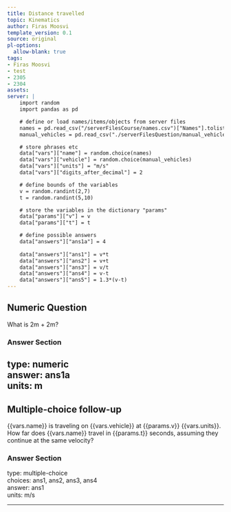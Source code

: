 ```yaml
---
title: Distance travelled
topic: Kinematics
author: Firas Moosvi
template_version: 0.1
source: original
pl-options:
  allow-blank: true
tags:
- Firas Moosvi
- test
- 2305
- 2304
assets:
server: |
    import random
    import pandas as pd

    # define or load names/items/objects from server files
    names = pd.read_csv("/serverFilesCourse/names.csv")["Names"].tolist()
    manual_vehicles = pd.read_csv("./serverFilesQuestion/manual_vehicles.csv")["Manual Vehicles"].tolist()

    # store phrases etc
    data["vars"]["name"] = random.choice(names)
    data["vars"]["vehicle"] = random.choice(manual_vehicles)
    data["vars"]["units"] = "m/s"
    data["vars"]["digits_after_decimal"] = 2

    # define bounds of the variables
    v = random.randint(2,7)
    t = random.randint(5,10)

    # store the variables in the dictionary "params"
    data["params"]["v"] = v
    data["params"]["t"] = t

    # define possible answers
    data["answers"]["ans1a"] = 4
    
    data["answers"]["ans1"] = v*t
    data["answers"]["ans2"] = v+t
    data["answers"]["ans3"] = v/t
    data["answers"]["ans4"] = v-t
    data["answers"]["ans5"] = 1.3*(v-t)
---
```

## Numeric Question

What is 2m + 2m?

### Answer Section
type: numeric  
answer: ans1a  
units: m
---
## Multiple-choice follow-up

{{vars.name}} is traveling on {{vars.vehicle}} at {{params.v}} {{vars.units}}.
How far does {{vars.name}} travel in {{params.t}} seconds, assuming they continue at the same velocity?


### Answer Section
type: multiple-choice  
choices: ans1, ans2, ans3, ans4  
answer: ans1  
units: m/s

---

